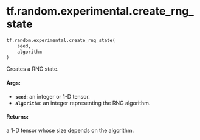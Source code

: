 <div itemscope itemtype="http://developers.google.com/ReferenceObject">
<meta itemprop="name" content="tf.random.experimental.create_rng_state" />
<meta itemprop="path" content="Stable" />
</div>

# tf.random.experimental.create_rng_state

``` python
tf.random.experimental.create_rng_state(
    seed,
    algorithm
)
```

Creates a RNG state.

#### Args:

* <b>`seed`</b>: an integer or 1-D tensor.
* <b>`algorithm`</b>: an integer representing the RNG algorithm.


#### Returns:

a 1-D tensor whose size depends on the algorithm.